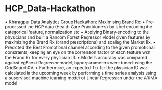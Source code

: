 # HCP_Data-Hackathon

• Kharagpur Data Analytics Group Hackathon: Maximising Brand Rx:
• Pre-processed the HCP data (Health Care Practitioners) by label encoding the categorical feature, normalization etc
• Applying Binary-encoding to the physicians and built a Random Forest Regressor Model given features by maximizing
the Brand Rx (brand prescriptions) and scaling the Market Rx.
• Predicted the Best Promotional channel according to the given promotional constraints; keeping an eye on the correlation
factor of each feature with the Brand Rx for every physician ID.
• Model’s accuracy was compared against xgBoost Regressor model; hyperparameters were tuned using the
GridSearchCV.
• Furthermore, an expected Trx for the physician ID was calculated in the upcoming week by performing a time series analysis
using a supervised machine learning model of Linear Regression under the ARIMA model
